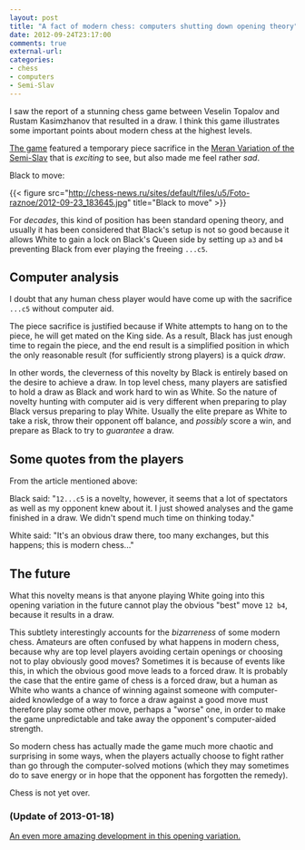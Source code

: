 ```yaml
---
layout: post
title: "A fact of modern chess: computers shutting down opening theory"
date: 2012-09-24T23:17:00
comments: true
external-url: 
categories: 
- chess
- computers
- Semi-Slav
---
```

I saw the report of a stunning chess game between Veselin Topalov and Rustam Kasimzhanov that resulted in a draw. I think this game illustrates some important points about modern chess at the highest levels.

[The game](http://chess-news.ru/en/node/9478) featured a temporary piece sacrifice in the [Meran Variation of the Semi-Slav](http://en.wikipedia.org/wiki/Semi-Slav_Defense#Meran_Variation:_6.Bd3) that is *exciting* to see, but also made me feel rather *sad*.

Black to move:

{{< figure src="http://chess-news.ru/sites/default/files/u5/Foto-raznoe/2012-09-23_183645.jpg" title="Black to move" >}}

For *decades*, this kind of position has been standard opening theory, and usually it has been considered that Black's setup is not so good because it allows White to gain a lock on Black's Queen side by setting up `a3` and `b4` preventing Black from ever playing the freeing `...c5`.

## Computer analysis

I doubt that any human chess player would have come up with the sacrifice `...c5` without computer aid.

The piece sacrifice is justified because if White attempts to hang on to the piece, he will get mated on the King side. As a result, Black has just enough time to regain the piece, and the end result is a simplified position in which the only reasonable result (for sufficiently strong players) is a quick *draw*.

In other words, the cleverness of this novelty by Black is entirely based on the desire to achieve a draw. In top level chess, many players are satisfied to hold a draw as Black and work hard to win as White. So the nature of novelty hunting with computer aid is very different when preparing to play Black versus preparing to play White. Usually the elite prepare as White to take a risk, throw their opponent off balance, and *possibly* score a win, and prepare as Black to try to *guarantee* a draw.

## Some quotes from the players

From the article mentioned above:

Black said: "`12...с5` is a novelty, however, it seems that a lot of spectators as well as my opponent knew about it. I just showed analyses and the game finished in a draw. We didn't spend much time on thinking today."

White said: "It's an obvious draw there, too many exchanges, but this happens; this is modern chess..."

## The future

What this novelty means is that anyone playing White going into this opening variation in the future cannot play the obvious "best" move `12 b4`, because it results in a draw.

This subtlety interestingly accounts for the *bizarreness* of some modern chess. Amateurs are often confused by what happens in modern chess, because why are top level players avoiding certain openings or choosing not to play obviously good moves? Sometimes it is because of events like this, in which the obvious good move leads to a forced draw. It is probably the case that the entire game of chess is a forced draw, but a human as White who wants a chance of winning against someone with computer-aided knowledge of a way to force a draw against a good move must therefore play some other move, perhaps a "worse" one, in order to make the game unpredictable and take away the opponent's computer-aided strength.

So modern chess has actually made the game much more chaotic and surprising in some ways, when the players actually choose to fight rather than go through the computer-solved motions (which they may sometimes do to save energy or in hope that the opponent has forgotten the remedy).

Chess is not yet over.

### (Update of 2013-01-18)

[An even more amazing development in this opening variation.](/blog/2013/01/18/modern-chess-computers-shutting-down-opening-theory-part-2/)
